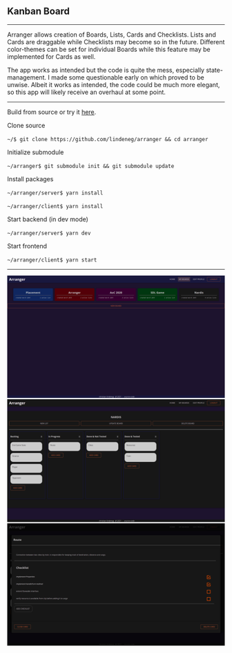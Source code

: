 ## Kanban Board

---

Arranger allows creation of Boards, Lists, Cards and Checklists. Lists and Cards are draggable while Checklists may become so in the future. Different color-themes can be set for individual Boards while this feature may be implemented for Cards as well.

The app works as intended but the code is quite the mess, especially state-management. I made some questionable early on which proved to be unwise. Albeit it works as intended, the code could be much more elegant, so this app will likely receive an overhaul at some point.

---

Build from source or try it [here](https://arranger.lindeneg.org/).

Clone source

`~/$ git clone https://github.com/lindeneg/arranger && cd arranger`

Initialize submodule

`~/arranger$ git submodule init && git submodule update`

Install packages

`~/arranger/server$ yarn install`

`~/arranger/client$ yarn install`

Start backend (in dev mode)

`~/arranger/server$ yarn dev`

Start frontend

`~/arranger/client$ yarn start`

---

![boards](https://github.com/Lindeneg/arranger/blob/master/examples/boards.png)
![board](https://github.com/Lindeneg/arranger/blob/master/examples/board.png)
![card](https://github.com/Lindeneg/arranger/blob/master/examples/card.png)
